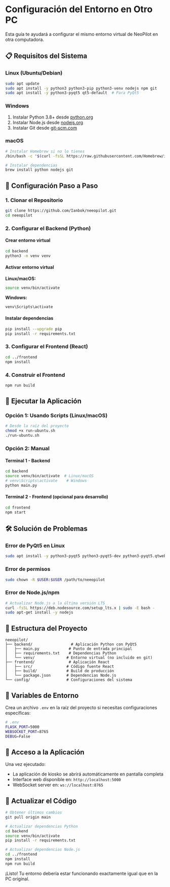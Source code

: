 # Configuración del Entorno en Otro PC

Esta guía te ayudará a configurar el mismo entorno virtual de NeoPilot en otra computadora.

## 📋 Requisitos del Sistema

### Linux (Ubuntu/Debian)
```bash
sudo apt update
sudo apt install -y python3 python3-pip python3-venv nodejs npm git
sudo apt install -y python3-pyqt5 qt5-default  # Para PyQt5
```

### Windows
1. Instalar Python 3.8+ desde [python.org](https://python.org)
2. Instalar Node.js desde [nodejs.org](https://nodejs.org)
3. Instalar Git desde [git-scm.com](https://git-scm.com)

### macOS
```bash
# Instalar Homebrew si no lo tienes
/bin/bash -c "$(curl -fsSL https://raw.githubusercontent.com/Homebrew/install/HEAD/install.sh)"

# Instalar dependencias
brew install python nodejs git
```

## 🔧 Configuración Paso a Paso

### 1. Clonar el Repositorio
```bash
git clone https://github.com/Ianbok/neeopilot.git
cd neeopilot
```

### 2. Configurar el Backend (Python)

#### Crear entorno virtual
```bash
cd backend
python3 -m venv venv
```

#### Activar entorno virtual
**Linux/macOS:**
```bash
source venv/bin/activate
```

**Windows:**
```cmd
venv\Scripts\activate
```

#### Instalar dependencias
```bash
pip install --upgrade pip
pip install -r requirements.txt
```

### 3. Configurar el Frontend (React)

```bash
cd ../frontend
npm install
```

### 4. Construir el Frontend

```bash
npm run build
```

## 🚀 Ejecutar la Aplicación

### Opción 1: Usando Scripts (Linux/macOS)
```bash
# Desde la raíz del proyecto
chmod +x run-ubuntu.sh
./run-ubuntu.sh
```

### Opción 2: Manual

#### Terminal 1 - Backend
```bash
cd backend
source venv/bin/activate  # Linux/macOS
# venv\Scripts\activate    # Windows
python main.py
```

#### Terminal 2 - Frontend (opcional para desarrollo)
```bash
cd frontend
npm start
```

## 🛠️ Solución de Problemas

### Error de PyQt5 en Linux
```bash
sudo apt install -y python3-pyqt5 python3-pyqt5-dev python3-pyqt5.qtwebkit
```

### Error de permisos
```bash
sudo chown -R $USER:$USER /path/to/neeopilot
```

### Error de Node.js/npm
```bash
# Actualizar Node.js a la última versión LTS
curl -fsSL https://deb.nodesource.com/setup_lts.x | sudo -E bash -
sudo apt-get install -y nodejs
```

## 📁 Estructura del Proyecto

```
neeopilot/
├── backend/                 # Aplicación Python con PyQt5
│   ├── main.py             # Punto de entrada principal
│   ├── requirements.txt    # Dependencias Python
│   └── venv/              # Entorno virtual (no incluido en git)
├── frontend/               # Aplicación React
│   ├── src/               # Código fuente React
│   ├── build/             # Build de producción
│   └── package.json       # Dependencias Node.js
└── config/                # Configuraciones del sistema
```

## 🔧 Variables de Entorno

Crea un archivo `.env` en la raíz del proyecto si necesitas configuraciones específicas:

```bash
# .env
FLASK_PORT=5000
WEBSOCKET_PORT=8765
DEBUG=False
```

## 📱 Acceso a la Aplicación

Una vez ejecutado:
- La aplicación de kiosko se abrirá automáticamente en pantalla completa
- Interface web disponible en: `http://localhost:5000`
- WebSocket server en: `ws://localhost:8765`

## 🔄 Actualizar el Código

```bash
# Obtener últimos cambios
git pull origin main

# Actualizar dependencias Python
cd backend
source venv/bin/activate
pip install -r requirements.txt

# Actualizar dependencias Node.js
cd ../frontend
npm install
npm run build
```

¡Listo! Tu entorno debería estar funcionando exactamente igual que en la PC original.
